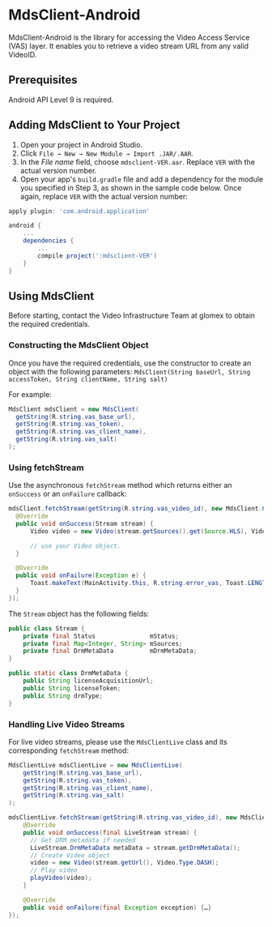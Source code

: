 # MdsClient-Android

MdsClient-Android is the library for accessing the Video Access Service (VAS) layer. It enables you to retrieve a video stream URL from any valid VideoID.

## Prerequisites

Android API Level 9 is required.

## Adding MdsClient to Your Project

1. Open your project in Android Studio. 
2. Click `File → New → New Module → Import .JAR/.AAR`.
3. In the _File name_ field, choose `mdsclient-VER.aar`. Replace `VER` with the actual version number.
4. Open your app's `build.gradle` file and add a dependency for the module you specified in Step 3, as shown in the sample code below. Once again, replace `VER` with the actual version number:

``` gradle
apply plugin: 'com.android.application'

android {
	...
	dependencies {
    	...
    	compile project(':mdsclient-VER')
	}
}
```

## Using MdsClient

Before starting, contact the Video Infrastructure Team at glomex to obtain the required credentials. 

### Constructing the MdsClient Object

Once you have the required credentials, use the constructor to create an object with the following parameters: 
`MdsClient(String baseUrl, String accessToken, String clientName, String salt)` 

For example:

``` java
MdsClient mdsClient = new MdsClient(
  getString(R.string.vas_base_url),
  getString(R.string.vas_token),
  getString(R.string.vas_client_name),
  getString(R.string.vas_salt)
);
```

### Using fetchStream

Use the asynchronous `fetchStream` method which returns either an `onSuccess` or an `onFailure` callback:

``` java
mdsClient.fetchStream(getString(R.string.vas_video_id), new MdsClient.Callback() {
  @Override
  public void onSuccess(Stream stream) {
      Video video = new Video(stream.getSources().get(Source.HLS), Video.Type.HLS);

      // use your Video object.
  }

  @Override
  public void onFailure(Exception e) {
      Toast.makeText(MainActivity.this, R.string.error_vas, Toast.LENGTH_LONG).show();
  }
});
```

The `Stream` object has the following fields:

``` java
public class Stream {
    private final Status               mStatus;
    private final Map<Integer, String> mSources;
    private final DrmMetaData          mDrmMetaData;
}

public static class DrmMetaData {
    public String licenseAcquisitionUrl;
    public String licenseToken;
    public String drmType;
}
```

### Handling Live Video Streams

For live video streams, please use the `MdsClientLive` class and its corresponding `fetchStream` method:

``` java
MdsClientLive mdsClientLive = new MdsClientLive(
	getString(R.string.vas_base_url),
	getString(R.string.vas_token),
	getString(R.string.vas_client_name),
	getString(R.string.vas_salt)
);

mdsClientLive.fetchStream(getString(R.string.vas_video_id), new MdsClientLive.Callback() {
    @Override
    public void onSuccess(final LiveStream stream) {
      // Get DRM metadata if needed
      LiveStream.DrmMetaData metaData = stream.getDrmMetaData();
      // Create Video object
      video = new Video(stream.getUrl(), Video.Type.DASH);
      // Play video
      playVideo(video);
    }

    @Override
    public void onFailure(final Exception exception) {…}
});
```
